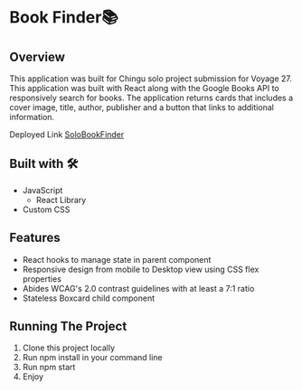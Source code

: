 # Book Finder📚

## Overview

This application was built for Chingu solo project submission for Voyage 27. This application was built with React along with the Google Books API to responsively search for books. The application returns cards that includes a cover image, title, author, publisher and a button that links to additional information.

Deployed Link [SoloBookFinder](https://solo-book-finder.herokuapp.com/)

## Built with 🛠

- JavaScript
  - React Library
- Custom CSS

## Features

- React hooks to manage state in parent component
- Responsive design from mobile to Desktop view using CSS flex properties
- Abides WCAG's 2.0 contrast guidelines with at least a 7:1 ratio
- Stateless Boxcard child component

## Running The Project

1. Clone this project locally
2. Run npm install in your command line
3. Run npm start
4. Enjoy
